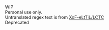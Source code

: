 WIP  
Personal use only.  
Untranslated regex text is from [XoF-eLtTiL/LCTC](https://github.com/XoF-eLtTiL/LCTC)  
Deprecated
